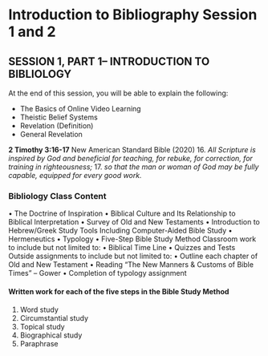 # Introduction to Bibliography Session 1 and 2
## SESSION 1, PART 1– INTRODUCTION TO BIBLIOLOGY
At the end of this session, you will be able to explain the following:
- The Basics of Online Video Learning
- Theistic Belief Systems
- Revelation (Definition)
- General Revelation

**2 Timothy 3:16-17**
New American Standard Bible (2020)
16. *All Scripture is inspired by God and beneficial for teaching, for rebuke, for correction, for training in righteousness;* 
17. *so that the man or woman of God may be fully capable, equipped for every good work.*

### Bibliology Class Content
• The Doctrine of Inspiration
• Biblical Culture and Its Relationship to Biblical Interpretation
• Survey of Old and New Testaments
• Introduction to Hebrew/Greek Study Tools Including Computer-Aided Bible Study
• Hermeneutics
• Typology
• Five-Step Bible Study Method
Classroom work to include but not limited to:
• Biblical Time Line
• Quizzes and Tests
Outside assignments to include but not limited to:
• Outline each chapter of Old and New Testament
• Reading “The New Manners & Customs of Bible Times” – Gower
• Completion of typology assignment
#### Written work for each of the five steps in the Bible Study Method
1) Word study
2) Circumstantial study
3) Topical study
4) Biographical study
5) Paraphrase
